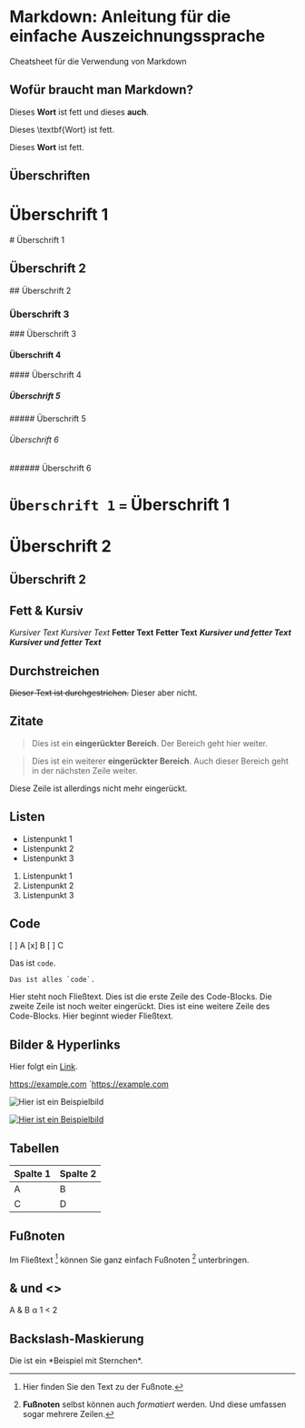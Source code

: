 # Markdown: Anleitung für die einfache Auszeichnungssprache
Cheatsheet für die Verwendung von Markdown

## Wofür braucht man Markdown?
<p>Dieses <b>Wort</b> ist fett und dieses <strong>auch</strong>.</p>

Dieses \textbf{Wort} ist fett.

Dieses **Wort** ist fett.

## Überschriften

# Überschrift 1
\# Überschrift 1
## Überschrift 2
\#\# Überschrift 2
### Überschrift 3
\#\#\# Überschrift 3
#### Überschrift 4
\#\#\#\# Überschrift 4
##### Überschrift 5
\#\#\#\#\# Überschrift 5
###### Überschrift 6
\#\#\#\#\#\# Überschrift 6


`Überschrift 1`
`=`
Überschrift 1
=

Überschrift 2
=
Überschrift 2
-

## Fett & Kursiv
*Kursiver Text*
_Kursiver Text_
**Fetter Text**
__Fetter Text__
***Kursiver und fetter Text***
___Kursiver und fetter Text___

## Durchstreichen
~~Dieser Text ist durchgestrichen.~~ Dieser aber nicht.

## Zitate
>Dies ist ein **eingerückter Bereich**.
>Der Bereich geht hier weiter.

>Dies ist ein weiterer **eingerückter Bereich**.
Auch dieser Bereich geht in der nächsten Zeile weiter.

Diese Zeile ist allerdings nicht mehr eingerückt.

## Listen
- Listenpunkt 1
- Listenpunkt 2
- Listenpunkt 3

1. Listenpunkt 1
2. Listenpunkt 2
3. Listenpunkt 3


## Code
[ ] A
[x] B
[ ] C


Das ist `code`.

``Das ist alles `code`.``

Hier steht noch Fließtext.
  Dies ist die erste Zeile des Code-Blocks.
     Die zweite Zeile ist noch weiter eingerückt.
  Dies ist eine weitere Zeile des Code-Blocks.
Hier beginnt wieder Fließtext.

## Bilder & Hyperlinks
Hier folgt ein [Link](https://example.com/ "Optionaler Linktitel").

<https://example.com>
`https://example.com

![Hier ist ein Beispielbild](https://example.com/bild.jpg)

[![Hier ist ein Beispielbild](https://example.com/bild.jpg)](https://example.com)

## Tabellen

|Spalte 1|Spalte 2|
|--------|--------|
|    A    |    B    |
|    C    |    D    |

## Fußnoten
Im Fließtext [^1] können Sie ganz einfach Fußnoten [^2] unterbringen.
[^1]: Hier finden Sie den Text zu der Fußnote.
[^2]: **Fußnoten** selbst können auch *formatiert* werden.
Und diese umfassen sogar mehrere Zeilen.

## & und <>
A & B
&alpha;
1 < 2
<p>

## Backslash-Maskierung
Die ist ein \*Beispiel mit Sternchen\*.